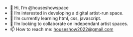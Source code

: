 - 👋 Hi, I’m @houseshowspace
- 👀 I’m interested in developing a digital artist-run space.
- 🌱 I’m currently learning html, css, javascript.
- 💞️ I’m looking to collaborate on independant artist spaces.
- 📫 How to reach me: houseshow2022@gmail.com

<!---
houseshowspace/houseshowspace is a ✨ special ✨ repository because its `README.md` (this file) appears on your GitHub profile.
You can click the Preview link to take a look at your changes.
--->
